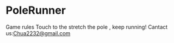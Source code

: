 # PoleRunner
Game rules
Touch to the stretch the pole , keep running!
Cantact us:Chua2232@gmail.com

